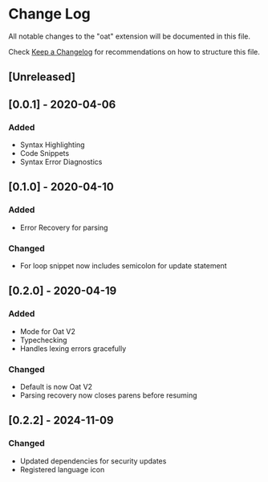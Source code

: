# Change Log

All notable changes to the "oat" extension will be documented in this file.

Check [Keep a Changelog](http://keepachangelog.com/) for recommendations on how to structure this file.

## [Unreleased]

## [0.0.1] - 2020-04-06

### Added

- Syntax Highlighting
- Code Snippets
- Syntax Error Diagnostics

## [0.1.0] - 2020-04-10

### Added

- Error Recovery for parsing

### Changed

- For loop snippet now includes semicolon for update statement

## [0.2.0] - 2020-04-19

### Added

- Mode for Oat V2
- Typechecking
- Handles lexing errors gracefully

### Changed

- Default is now Oat V2
- Parsing recovery now closes parens before resuming

## [0.2.2] - 2024-11-09

### Changed

- Updated dependencies for security updates
- Registered language icon
